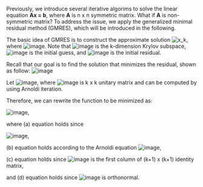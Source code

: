 Previously, we introduce several iterative algorims to solve the linear equation **Ax = b**,
where **A** is n x n symmetric matrix. What if **A** is non-symmetric matrix? To address the issue, we apply the generalized minimal residual method (GMRES), which will be introduced in the following.

The basic idea of GMRES is to construct the approximate solution ![x_k](https://user-images.githubusercontent.com/29106484/61744118-245a3980-ad5c-11e9-80c7-157a8c3daca1.png), where ![image](https://user-images.githubusercontent.com/29106484/61745044-4d7bc980-ad5e-11e9-82a0-b4004d4917aa.png). Note that ![image](https://user-images.githubusercontent.com/29106484/61744521-21ac1400-ad5d-11e9-8f58-eb549be1cb4c.png) is the k-dimension Krylov subspace,  ![image](https://user-images.githubusercontent.com/29106484/61744592-4bfdd180-ad5d-11e9-97d0-730d298e1dcf.png) is the initial guess, and ![image](https://user-images.githubusercontent.com/29106484/61744636-69cb3680-ad5d-11e9-9231-f768d5ccfb82.png) is the initial residual.

Recall that our goal is to find the solution that minimizes the residual, shown as follow: ![image](https://user-images.githubusercontent.com/29106484/61746931-68e8d380-ad62-11e9-9f2d-3213051963e8.png)

Let ![image](https://user-images.githubusercontent.com/29106484/61745398-1eb22300-ad5f-11e9-81b2-02cc4477e0df.png), where ![image](https://user-images.githubusercontent.com/29106484/61745672-aac44a80-ad5f-11e9-902c-f665e9e98f52.png) is k x k unitary matrix and can be computed by using Arnoldi iteration.

Therefore, we can rewrite the function to be minimized as:

![image](https://user-images.githubusercontent.com/29106484/61752469-65a91400-ad71-11e9-883c-a3931e63faaa.png),

where (a) equation holds since 

![image](https://user-images.githubusercontent.com/29106484/61752264-abb1a800-ad70-11e9-8be7-8e9944995aff.png),

(b) equation holds according to the Arnoldi equation ![image](https://user-images.githubusercontent.com/29106484/61751536-5a081e00-ad6e-11e9-8492-547903420c18.png),

(c) equation holds since ![image](https://user-images.githubusercontent.com/29106484/61752522-8d987780-ad71-11e9-8ada-f21af4583171.png) is the first column of (k+1) x (k+1) identity matrix,

and (d) equation holds since ![image](https://user-images.githubusercontent.com/29106484/61752567-bcaee900-ad71-11e9-8b11-cb14e9c2c6e5.png) is orthonormal.
